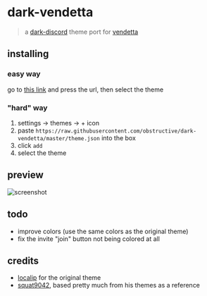# dark-vendetta

> a [dark-discord](https://github.com/discord-modifications/dark-discord) theme port for [vendetta](https://github.com/vendetta-mod/Vendetta)

## installing

### easy way

go to [this link](https://discord.com/channels/1015931589865246730/1114615735549952070/1114615735549952070) and press the url, then select the theme

### "hard" way

1. settings -> themes -> + icon
2. paste `https://raw.githubusercontent.com/obstructive/dark-vendetta/master/theme.json` into the box
3. click `add`
4. select the theme

## preview

![screenshot](https://void.cat/d/BBcy1DNkdac4yjk9Az2Q5W)

## todo

- improve colors (use the same colors as the original theme)
- fix the invite "join" button not being colored at all

## credits

- [localip](https://github.com/localip) for the original theme
- [squat9042](https://github.com/squat9042), based pretty much from his themes as a reference
